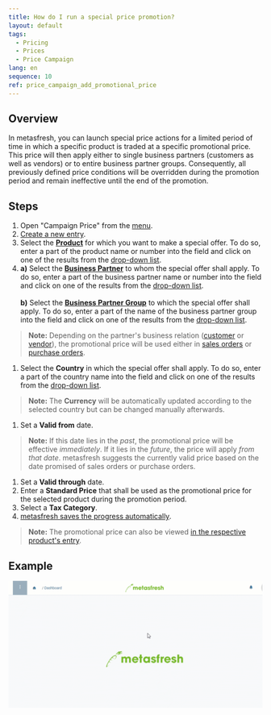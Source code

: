 ```yaml
---
title: How do I run a special price promotion?
layout: default
tags:
  - Pricing
  - Prices
  - Price Campaign
lang: en
sequence: 10
ref: price_campaign_add_promotional_price
---
```


## Overview
In metasfresh, you can launch special price actions for a limited period of time in which a specific product is traded at a specific promotional price. This price will then apply either to single business partners (customers as well as vendors) or to entire business partner groups. Consequently, all previously defined price conditions will be overridden during the promotion period and remain ineffective until the end of the promotion.

## Steps
1. Open "Campaign Price" from the [menu](Menu).
1. [Create a new entry](New_Record_Window).
1. Select the [**Product**](NewProduct) for which you want to make a special offer. To do so, enter a part of the product name or number into the field and click on one of the results from the [drop-down list](Keyboard_shortcuts_reference).
1. **a)** Select the [**Business Partner**](New_Business_Partner) to whom the special offer shall apply. To do so, enter a part of the business partner name or number into the field and click on one of the results from the [drop-down list](Keyboard_shortcuts_reference).<br><br>
**b)** Select the [**Business Partner Group**](New_Business_Partner_Group) to which the special offer shall apply. To do so, enter a part of the name of the business partner group into the field and click on one of the results from the [drop-down list](Keyboard_shortcuts_reference).
 >**Note:** Depending on the partner's business relation ([customer](New_business_partner_customer) or [vendor](New_business_partner_vendor)), the promotional price will be used either in [sales orders](SalesOrder_recording) or [purchase orders](CreatePurchaseOrder).

1. Select the **Country** in which the special offer shall apply. To do so, enter a part of the country name into the field and click on one of the results from the [drop-down list](Keyboard_shortcuts_reference).
 >**Note:** The **Currency** will be automatically updated according to the selected country but can be changed manually afterwards.

1. Set a **Valid from** date.
 >**Note:** If this date lies in the *past*, the promotional price will be effective *immediately*. If it lies in the *future*, the price will apply *from that date*. metasfresh suggests the currently valid price based on the date promised of sales orders or purchase orders.

1. Set a **Valid through** date.
1. Enter a **Standard Price** that shall be used as the promotional price for the selected product during the promotion period.
1. Select a **Tax Category**.
1. [metasfresh saves the progress automatically](Saveindicator).
 >**Note:** The promotional price can also be viewed [in the respective product's entry](Product_promotional_price).

## Example
![](../DE/assets/Preiskampagne_Aktionspreis_anlegen.gif)
